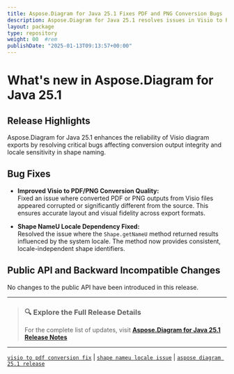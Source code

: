 ```yaml
---
title: Aspose.Diagram for Java 25.1 Fixes PDF and PNG Conversion Bugs
description: Aspose.Diagram for Java 25.1 resolves issues in Visio to PDF/PNG conversions and locale-dependant shape naming behavior
layout: package
type: repository
weight: 00	#rem
publishDate: "2025-01-13T09:13:57+00:00"
---
```


# What's new in Aspose.Diagram for Java 25.1

## Release Highlights

Aspose.Diagram for Java 25.1 enhances the reliability of Visio diagram exports by resolving critical bugs affecting conversion output integrity and locale sensitivity in shape naming.

## Bug Fixes

- **Improved Visio to PDF/PNG Conversion Quality:**  
  Fixed an issue where converted PDF or PNG outputs from Visio files appeared corrupted or significantly different from the source. This ensures accurate layout and visual fidelity across export formats.

- **Shape NameU Locale Dependency Fixed:**  
  Resolved the issue where the `Shape.getNameU` method returned results influenced by the system locale. The method now provides consistent, locale-independent shape identifiers.

## Public API and Backward Incompatible Changes

No changes to the public API have been introduced in this release.

---

> ### 🔍 Explore the Full Release Details  
>
> For the complete list of updates, visit **[Aspose.Diagram for Java 25.1 Release Notes](https://releases.aspose.com/diagram/java/release-notes/2025/aspose-diagram-for-java-25-1-release-notes/)**

---

[`visio to pdf conversion fix`](https://search.aspose.com/q/visio-to-pdf-conversion-fix.html) | [`shape nameu locale issue`](https://search.aspose.com/q/shape-nameu-locale-issue.html) | [`aspose diagram 25.1 release`](https://search.aspose.com/q/aspose-diagram-25-1-release.html)
